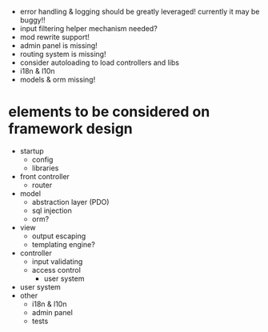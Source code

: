 - error handling & logging should be greatly leveraged! currently it may
  be buggy!!
- input filtering helper mechanism needed?
- mod rewrite support!
- admin panel is missing!
- routing system is missing!
- consider autoloading to load controllers and libs
- i18n & l10n
- models & orm missing!

elements to be considered on framework design
=============================================

- startup
    - config
    - libraries
- front controller
    - router
- model
    - abstraction layer (PDO)
    - sql injection
    - orm?
- view
    - output escaping
    - templating engine?
- controller
    - input validating
    - access control
        - user system
- user system
- other
    - i18n & l10n
    - admin panel
    - tests
